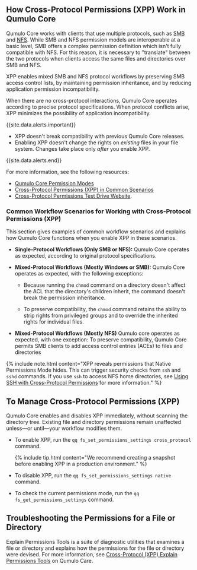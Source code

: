 ## How Cross-Protocol Permissions (XPP) Work in Qumulo Core
Qumulo Core works with clients that use multiple protocols, such as [SMB](../smb/) and [NFS](../nfs/). While SMB and NFS permission models are interoperable at a basic level, SMB offers a complex permission definition which isn't fully compatible with NFS. For this reason, it is necessary to "translate" between the two protocols when clients access the same files and directories over SMB and NFS.

XPP enables mixed SMB and NFS protocol workflows by preserving SMB access control lists, by maintaining permission inheritance, and by reducing application permission incompatibility.

When there are no cross-protocol interactions, Qumulo Core operates according to precise protocol specifications. When protocol conflicts arise, XPP minimizes the possibility of application incompatibility.

{{site.data.alerts.important}}
<ul>
  <li>XPP doesn't break compatibility with previous Qumulo Core releases.</li>
  <li>Enabling XPP doesn't change the rights on <em>existing</em> files in your file system. Changes take place only <em>after</em> you enable XPP.</li>
</ul>
{{site.data.alerts.end}}

For more information, see the following resources:

* [Qumulo Core Permission Modes](https://care.qumulo.com/hc/en-us/articles/360020318054)
* [Cross-Protocol Permissions (XPP) in Common Scenarios](https://care.qumulo.com/hc/en-us/articles/360020324014)
* [Cross-Protocol Permissions Test Drive Website](https://sites.google.com/qumulo.com/xpp-test-drive).

### Common Workflow Scenarios for Working with Cross-Protocol Permissions (XPP)
This section gives examples of common workflow scenarios and explains how Qumulo Core functions when you enable XPP in these scenarios.

* **Single-Protocol Workflows (Only SMB or NFS):** Qumulo Core operates as expected, according to original protocol specifications.

* **Mixed-Protocol Workflows (Mostly Windows or SMB):** Qumulo Core operates as expected, with the following exceptions:

  * Because running the `chmod` command on a directory doesn't affect the ACL that the directory's children inherit, the command doesn't break the permission inheritance.
    
  * To preserve compatibility, the `chmod` command retains the ability to strip rights from privileged groups and to override the inherited rights for individual files.

* **Mixed-Protocol Workflows (Mostly NFS)** Qumulo core operates as expected, with one exception: To preserve compatibility, Qumulo Core permits SMB clients to add access control entries (ACEs) to files and directories
 
{% include note.html content="XPP reveals permissions that Native Permissions Mode hides. This can trigger security checks from `ssh` and `sshd` commands. If you use `ssh` to access NFS home directories, see [Using SSH with Cross-Protocol Permissions](https://care.qumulo.com/hc/en-us/articles/360022920274) for more information." %}


## To Manage Cross-Protocol Permissions (XPP)
Qumulo Core enables and disables XPP immediately, without scanning the directory tree. Existing file and directory permissions remain unaffected unless&mdash;or until&mdash;your workflow modifies them.

* To enable XPP, run the `qq fs_set_permissions_settings cross_protocol` command.

  {% include tip.html content="We recommend creating a snapshot before enabling XPP in a production environment." %}

* To disable XPP, run the `qq fs_set_permissions_settings native` command.

* To check the current permissions mode, run the `qq fs_get_permissions_settings` command.


## Troubleshooting the Permissions for a File or Directory
Explain Permissions Tools is a suite of diagnostic utilities that examines a file or directory and explains how the permissions for the file or directory were devised. For more information, see [Cross-Protocol (XPP) Explain Permissions Tools](https://care.qumulo.com/hc/en-us/articles/360019923994-Cross-Protocol-Explain-Permissions-Tools) on Qumulo Care.
